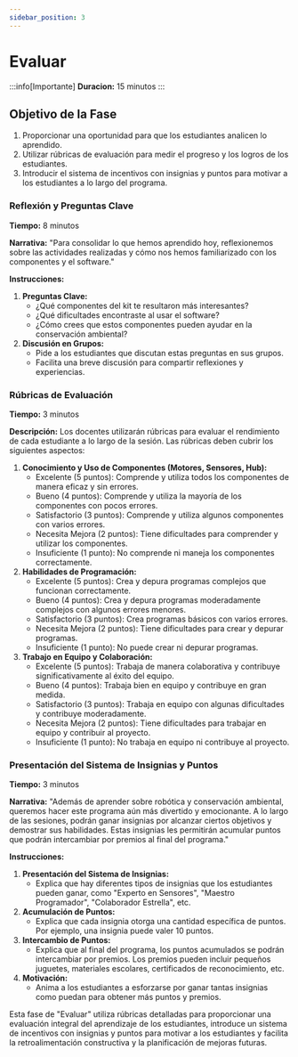 ```yaml
---
sidebar_position: 3
---
```

# Evaluar

:::info[Importante]
**Duracion:** 15 minutos
:::


## Objetivo de la Fase
1. Proporcionar una oportunidad para que los estudiantes analicen lo aprendido.
2. Utilizar rúbricas de evaluación para medir el progreso y los logros de los estudiantes.
3. Introducir el sistema de incentivos con insignias y puntos para motivar a los estudiantes a lo largo del programa.


### Reflexión y Preguntas Clave
**Tiempo:** 8 minutos

**Narrativa:**
"Para consolidar lo que hemos aprendido hoy, reflexionemos sobre las actividades realizadas y cómo nos hemos familiarizado con los componentes y el software."

**Instrucciones:**
1. **Preguntas Clave:**
   - ¿Qué componentes del kit te resultaron más interesantes?
   - ¿Qué dificultades encontraste al usar el software?
   - ¿Cómo crees que estos componentes pueden ayudar en la conservación ambiental?
2. **Discusión en Grupos:**
   - Pide a los estudiantes que discutan estas preguntas en sus grupos.
   - Facilita una breve discusión para compartir reflexiones y experiencias.

### Rúbricas de Evaluación
**Tiempo:** 3 minutos

**Descripción:**
Los docentes utilizarán rúbricas para evaluar el rendimiento de cada estudiante a lo largo de la sesión. Las rúbricas deben cubrir los siguientes aspectos:

1. **Conocimiento y Uso de Componentes (Motores, Sensores, Hub):**
   - Excelente (5 puntos): Comprende y utiliza todos los componentes de manera eficaz y sin errores.
   - Bueno (4 puntos): Comprende y utiliza la mayoría de los componentes con pocos errores.
   - Satisfactorio (3 puntos): Comprende y utiliza algunos componentes con varios errores.
   - Necesita Mejora (2 puntos): Tiene dificultades para comprender y utilizar los componentes.
   - Insuficiente (1 punto): No comprende ni maneja los componentes correctamente.
2. **Habilidades de Programación:**
   - Excelente (5 puntos): Crea y depura programas complejos que funcionan correctamente.
   - Bueno (4 puntos): Crea y depura programas moderadamente complejos con algunos errores menores.
   - Satisfactorio (3 puntos): Crea programas básicos con varios errores.
   - Necesita Mejora (2 puntos): Tiene dificultades para crear y depurar programas.
   - Insuficiente (1 punto): No puede crear ni depurar programas.
3. **Trabajo en Equipo y Colaboración:**
   - Excelente (5 puntos): Trabaja de manera colaborativa y contribuye significativamente al éxito del equipo.
   - Bueno (4 puntos): Trabaja bien en equipo y contribuye en gran medida.
   - Satisfactorio (3 puntos): Trabaja en equipo con algunas dificultades y contribuye moderadamente.
   - Necesita Mejora (2 puntos): Tiene dificultades para trabajar en equipo y contribuir al proyecto.
   - Insuficiente (1 punto): No trabaja en equipo ni contribuye al proyecto.

### Presentación del Sistema de Insignias y Puntos
**Tiempo:** 3 minutos

**Narrativa:**
"Además de aprender sobre robótica y conservación ambiental, queremos hacer este programa aún más divertido y emocionante. A lo largo de las sesiones, podrán ganar insignias por alcanzar ciertos objetivos y demostrar sus habilidades. Estas insignias les permitirán acumular puntos que podrán intercambiar por premios al final del programa."

**Instrucciones:**
1. **Presentación del Sistema de Insignias:**
   - Explica que hay diferentes tipos de insignias que los estudiantes pueden ganar, como "Experto en Sensores", "Maestro Programador", "Colaborador Estrella", etc.
2. **Acumulación de Puntos:**
   - Explica que cada insignia otorga una cantidad específica de puntos. Por ejemplo, una insignia puede valer 10 puntos.
3. **Intercambio de Puntos:**
   - Explica que al final del programa, los puntos acumulados se podrán intercambiar por premios. Los premios pueden incluir pequeños juguetes, materiales escolares, certificados de reconocimiento, etc.
4. **Motivación:**
   - Anima a los estudiantes a esforzarse por ganar tantas insignias como puedan para obtener más puntos y premios.


Esta fase de "Evaluar" utiliza rúbricas detalladas para proporcionar una evaluación integral del aprendizaje de los estudiantes, introduce un sistema de incentivos con insignias y puntos para motivar a los estudiantes y facilita la retroalimentación constructiva y la planificación de mejoras futuras.

